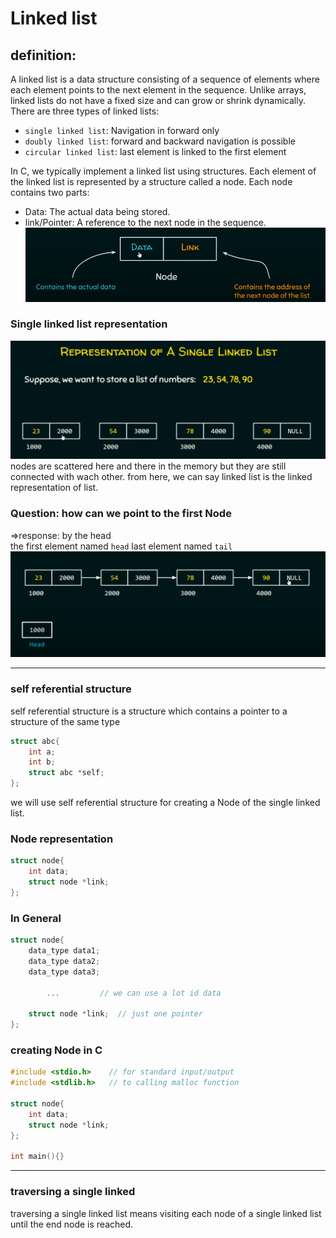# Linked list

## definition:
A linked list is a data structure consisting of a sequence of elements where each element points to the next element in the sequence. Unlike arrays, linked lists do not have a fixed size and can grow or shrink dynamically.
There are three types of linked lists:
- `single linked list`: Navigation in forward only
- `doubly linked list`: forward and backward navigation is possible
- `circular linked list`: last element is linked to the first element

In C, we typically implement a linked list using structures. Each element of the linked list is represented by a structure called a node. Each node contains two parts:
- Data: The actual data being stored.
- link/Pointer: A reference to the next node in the sequence.
![Node](node.png)
### Single linked list representation
![single linked list](singly_linked_list.png)
nodes are scattered here and there in the memory but they are still connected with wach other.
from here, we can say linked list is the linked representation of list.

### Question: how can we point to the first Node
 =>response: by the head  
the first element named `head`
last element named `tail`
![Head](head.png)

---

### self referential structure 
self referential structure is a structure which contains a pointer to a structure of the same type

```C
struct abc{
    int a;
    int b;
    struct abc *self;
};
```

we will use self referential structure for creating a Node of the single linked list.

### Node representation
```C
struct node{
    int data;
    struct node *link;
};
```

### In General
```C
struct node{
    data_type data1;
    data_type data2;
    data_type data3; 
          
        ...         // we can use a lot id data
                        
    struct node *link;  // just one pointer
};
```
### creating Node in C

```C
#include <stdio.h>    // for standard input/output
#include <stdlib.h>   // to calling malloc function

struct node{
    int data;
    struct node *link;
};

int main(){}
```
---
### traversing a single linked
traversing a single linked list means visiting each node of a single linked list until the end node is reached.










